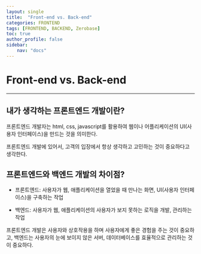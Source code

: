 ```yaml
---
layout: single
title:  "Front-end vs. Back-end"
categories: FRONTEND
tags: [FRONTEND, BACKEND, Zerobase]
toc: true
author_profile: false
sidebar:
    nav: "docs"
---
```

# Front-end vs. Back-end
---

## 내가 생각하는 프론트엔드 개발이란?
프론트엔드 개발자는 html, css, javascript를 활용하여 웹이나 어플리케이션의 UI(사용자 인터페이스)을 만드는 것을 의미한다.

프론트엔드 개발에 있어서, 고객의 입장에서 항상 생각하고 고민하는 것이 중요하다고 생각한다.
## 프론트엔드와 백엔드 개발의 차이점?
- 프론트엔드: 사용자가 웹, 애플리케이션을 열었을 때 만나는 화면, UI(사용자 인터페이스)을 구축하는 작업

- 백엔드: 사용자가 웹, 애플리케이션의 사용자가 보지 못하는 로직을 개발, 관리하는 작업

프론트엔드 개발은 사용자와 상호작용을 하며 사용자에게 좋은 경험을 주는 것이 중요하고, 백엔드는 사용자의 눈에 보이지 않은 서버, 데이터베이스를 효율적으로 관리하는 것이 중요하다.